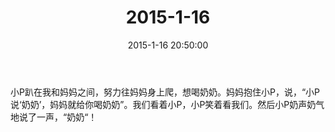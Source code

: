﻿---
title: "2015-1-16"
date: 2015-1-16 20:50:00
tags:
categories: 爸爸
---
小P趴在我和妈妈之间，努力往妈妈身上爬，想喝奶奶。妈妈抱住小P，说，“小P说‘奶奶’，妈妈就给你喝奶奶”。我们看着小P，小P笑着看我们。然后小P奶声奶气地说了一声，“奶奶“！ ​​​​ 